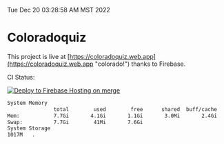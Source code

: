 Tue Dec 20 03:28:58 AM MST 2022

# Coloradoquiz


This project is live at [https://coloradoquiz.web.app](https://coloradoquiz.web.app "colorado!") thanks to Firebase.

CI Status: 

[![Deploy to Firebase Hosting on merge](https://github.com/teamkushal/coloradoquiz/actions/workflows/firebase-hosting-merge.yml/badge.svg)](https://github.com/teamkushal/coloradoquiz/actions/workflows/firebase-hosting-merge.yml)

```bash
System Memory
               total        used        free      shared  buff/cache   available
Mem:           7.7Gi       4.1Gi       1.1Gi       3.0Mi       2.4Gi       3.3Gi
Swap:          7.7Gi        41Mi       7.6Gi
System Storage
1017M	.
```
```bash

